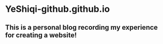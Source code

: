 # YeShiqi-github.github.io
## This is a personal blog recording my experience for creating a website!
